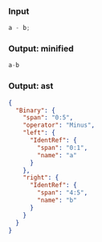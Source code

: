 ### Input
```js
a - b;
```

### Output: minified
```js min
a-b
```

### Output: ast
```json
{
  "Binary": {
    "span": "0:5",
    "operator": "Minus",
    "left": {
      "IdentRef": {
        "span": "0:1",
        "name": "a"
      }
    },
    "right": {
      "IdentRef": {
        "span": "4:5",
        "name": "b"
      }
    }
  }
}
```
